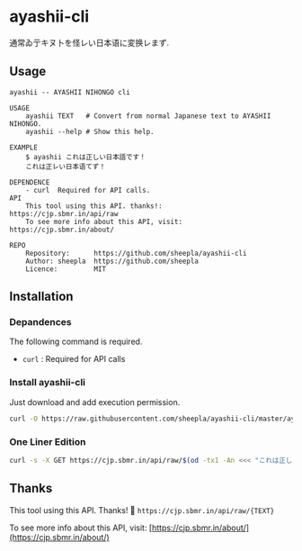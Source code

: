 # ayashii-cli

通常ゐ亍キヌ卜を怪レい日本语に変换レまず.

## Usage

```
ayashii -- AYASHII NIHONGO cli

USAGE
    ayashii TEXT   # Convert from normal Japanese text to AYASHII NIHONGO.
    ayashii --help # Show this help.

EXAMPLE
    $ ayashii これは正しい日本語です！
    これは正レい日本语てず！

DEPENDENCE
    - curl  Required for API calls.
API
    This tool using this API. thanks!:       https://cjp.sbmr.in/api/raw
    To see more info about this API, visit:  https://cjp.sbmr.in/about/

REPO
    Repository:      https://github.com/sheepla/ayashii-cli
    Author: sheepla  https://github.com/sheepla
    Licence:         MIT
```

## Installation

### Depandences

The following command is required.

- `curl` : Required for API calls

### Install ayashii-cli

Just download and add execution permission.

```bash
curl -O https://raw.githubusercontent.com/sheepla/ayashii-cli/master/ayashii && chmod +x ayashii
```

### One Liner Edition

```bash
curl -s -X GET https://cjp.sbmr.in/api/raw/$(od -tx1 -An <<< "これは正しい日本語です！" | tr ' ' % | tr -d \\n )

```

## Thanks

This tool using this API. Thanks! 🥳 `https://cjp.sbmr.in/api/raw/{TEXT}`

To see more info about this API, visit: [https://cjp.sbmr.in/about/](https://cjp.sbmr.in/about/)
